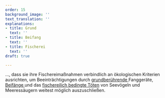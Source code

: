 ```yaml
---
order: 15
background_image: ''
text_translation: ''
explanations:
- title: Grund
  text: ''
- title: Beifang
  text: ''
- title: Fischerei
  text: ''
draft: true

---
```

…, dass sie ihre Fischereimaßnahmen verbindlich an ökologischen Kriterien ausrichten, um Beeinträchtigungen durch [grundberührende ](# "Grund")Fanggeräte, [Beifänge ](# "Beifang")und das [fischereilich bedingte Töten](# "Fischerei") von Seevögeln und Meeressäugern weitest möglich auszuschließen.